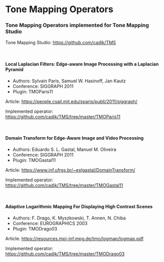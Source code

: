 # Tone Mapping Operators
### Tone Mapping Operators implemented for Tone Mapping Studio

Tone Mapping Studio: https://github.com/cadik/TMS

&nbsp;&nbsp;&nbsp;&nbsp;&nbsp;&nbsp;

#### Local Laplacian Filters: Edge-aware Image Processing with a Laplacian Pyramid
- Authors: Sylvain Paris, Samuel W. Hasinoff, Jan Kautz
- Conference: SIGGRAPH 2011
- Plugin: TMOParis11

Article: https://people.csail.mit.edu/sparis/publi/2011/siggraph/

Implemented operator: https://github.com/cadik/TMS/tree/master/TMOParis11

&nbsp;&nbsp;&nbsp;&nbsp;&nbsp;&nbsp;

#### Domain Transform for Edge-Aware Image and Video Processing
- Authors: Eduardo S. L. Gastal, Manuel M. Oliveira
- Conference: SIGGRAPH 2011
- Plugin: TMOGastal11

Article: https://www.inf.ufrgs.br/~eslgastal/DomainTransform/

Implemented operator: https://github.com/cadik/TMS/tree/master/TMOGastal11

&nbsp;&nbsp;&nbsp;&nbsp;&nbsp;&nbsp;

#### Adaptive Logarithmic Mapping For Displaying High Contrast Scenes
- Authors: F. Drago, K. Myszkowski, T. Annen, N. Chiba
- Conference: EUROGRAPHICS 2003
- Plugin: TMODrago03

Article: https://resources.mpi-inf.mpg.de/tmo/logmap/logmap.pdf

Implemented operator: https://github.com/cadik/TMS/tree/master/TMODrago03

